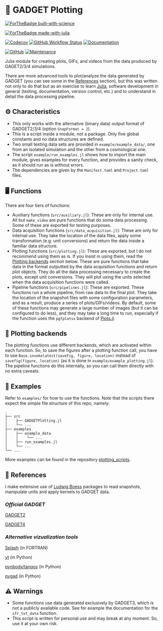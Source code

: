 # 🌌 GADGET Plotting

[![ForTheBadge built-with-science](http://forthebadge.com/images/badges/built-with-science.svg)](https://GitHub.com/Ezequiel92/) 

[![ForTheBadge made-with-julia](https://forthebadge.com/images/badges/made-with-julia.svg)](https://julialang.org)

[![Codecov](https://img.shields.io/codecov/c/github/Ezequiel92/GADGETPlotting?style=flat&logo=Codecov&labelColor=2B2D2F)](https://codecov.io/github/Ezequiel92/BiblographyFormatter?branch=main) [![GitHub Workflow Status](https://img.shields.io/github/workflow/status/Ezequiel92/GADGETPlotting/Continuous%20integration?style=flat&logo=GitHub&labelColor=2B2D2F)](https://github.com/Ezequiel92/GADGETPlotting/actions) [![Documentation](https://img.shields.io/badge/docs-dev-blue.svg?style=flat&logo=GitBook&labelColor=2B2D2F)](https://Ezequiel92.github.io/GADGETPlotting/dev)

[![GitHub](https://img.shields.io/github/license/Ezequiel92/GADGETPlotting?style=flat&logo=GNU&labelColor=2B2D2F)](https://github.com/Ezequiel92/GADGETPlotting/blob/main/LICENSE) [![Maintenance](https://img.shields.io/maintenance/yes/2021?style=flat&labelColor=2B2D2F)](mailto:elozano@df.uba.ar)

Julia module for creating plots, GIFs, and videos from the data produced by GAGET2/3/4 simulations.

There are more advanced tools to plot/analyze the data generated by GADGET (you can see some in the [References](https://github.com/Ezequiel92/GADGETPlotting#-references) section), but this was written not only to do that but as an exercise to learn [Julia](https://julialang.org/), software development in general (testing, documentation, version control, etc.) and to understand in detail the data processing pipeline.

## ⚙️ Characteristics

- This only works with the alternative (binary data) output format of GADGET2/3/4 (option `SnapFormat = 2`).
- This is a script inside a module, not a package. Only five global constants and no data structures are defined.
- Two small testing data sets are provided in `example/example_data/`, one from an isolated simulation and the other from a cosmological one.
- The script `example/run_examples.jl` shows how to import the main module, gives examples for every function, and provides a sanity check, as it should run as is without errors.
- The dependencies are given by the `Manifest.toml` and `Project.toml` files.

## 🖥️ Functions

There are four tiers of functions:

- Auxiliary functions (`src/auxiliary.jl`): These are only for internal use. All but `make_video` are pure functions that do soma data processing. Some of these are exported for testing purposes.
- Data acquisition functions (`src/data_acquisition.jl`): These are only for internal use. They take the location of the data files, apply some transformation (e.g. unit conversions) and return the data inside a familiar data structure.
- Plotting functions (`src/plotting.jl`): These are exported, but I do not recommend using them as is. If you insist in using them, read the [Plotting backends](https://github.com/Ezequiel92/GADGETPlotting#-plotting-backends) section below. These are pure functions that take data in the format outputted by the data acquisition functions and return plot objects. They do all the data processing necessary to create the plots, except unit conversions. They will plot using the units selected when the data acquisition functions were called.
- Pipeline functions (`src/pipelines.jl`): These are exported. These functions run a whole pipeline, from raw data to the final plot. They take the location of the snapshot files with some configuration parameters, and as a result, produce a series of plots/GIFs/videos. By default, some of these functions may generate a large number of images (but it can be configured to do less), and they may take a long time to run, especially if the function uses the `pgfplotsx` backend of [Plots.jl](https://github.com/JuliaPlots/Plots.jl).

## 🚨 Plotting backends

The plotting functions use different backends, which are activated within each function. So, to save the figures after a plotting function call, you have to use `Base.invokelatest(savefig, figure, location)` instead of `savefig(figure, location)` (as it is done in `example/example_plotting.jl`). The pipeline functions do this internally, so you can call them directly with no extra caveats. 

## 📘 Examples

Refer to `examples/` for how to use the functions. Note that the scripts there expect the simple file structure of this repo, namely:

    .
    ├── src
    │    ├── GADGETPlotting.jl 
    │    └── ...
    ├── examples   
    │    ├── example_data
    │    │    └── ...
    │    ├── run_examples.jl
    │    └── ...
    └── ...
    
More examples can be found in the repository [plotting_scripts](https://github.com/Ezequiel92/plotting_scripts).

## 🔗 References

I make extensive use of [Ludwig Boess](https://github.com/LudwigBoess/) packages to read snapshots, manipulate units and apply kernels to GADGET data.

### _Official GADGET_

[GADGET2](https://wwwmpa.mpa-garching.mpg.de/gadget/)

[GADGET4](https://wwwmpa.mpa-garching.mpg.de/gadget4/)

### _Alternative vizualization tools_

[Splash](https://splash-viz.readthedocs.io/en/latest/) (in FORTRAN)

[yt](https://yt-project.org/) (in Python)

[pynbody/tangos](https://pynbody.github.io/) (in Python)

[pygad](https://bitbucket.org/broett/pygad/src/master/) (in Python)

## ⚠️ Warnings

- Some functions use data generated exclusively by GADGET3, which is not a publicly available code. See for example the documentation for the `sfr_txt_data` function.
- This script is written for personal use and may break at any moment. So, use it at your own risk.
